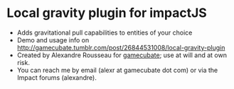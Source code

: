 # Local gravity plugin for impactJS #

* Adds gravitational pull capabilities to entities of your choice
* Demo and usage info on http://gamecubate.tumblr.com/post/26844531008/local-gravity-plugin
* Created by Alexandre Rousseau for [gamecubate](http://www.gamecubate.com); use at will and at own risk.
* You can reach me by email (alexr at gamecubate dot com) or via the Impact forums (alexandre).
